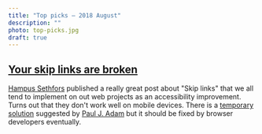 ```yaml
---
title: "Top picks — 2018 August"
description: ""
photo: top-picks.jpg
draft: true
---
```


## [Your skip links are broken](https://axesslab.com/skip-links/)

[Hampus Sethfors](https://twitter.com/hampelusken) published a really great post about "Skip links" that we all tend to implement on out web projects as an accessibility improvement. Turns out that they don't work well on mobile devices. There is a [temporary solution](https://axesslab.com/skip-links#update-a-better-solution) suggested by [Paul J. Adam](https://twitter.com/pauljadam) but it should be fixed by browser developers eventually.

## 
